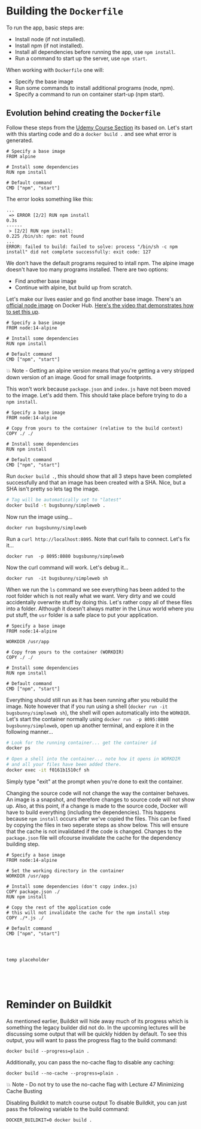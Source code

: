 
# Building the `Dockerfile`
To run the app, basic steps are:
- Install node (if not installed).
- Install npm (if not installed).
- Install all dependencies before running the app, use `npm install`.
- Run a command to start up the server, use `npm start`.

When working with `Dockerfile` one will:
- Specify the base image
- Run some commands to install additional programs (node, npm).
- Specify a command to run on container start-up (npm start).

## Evolution behind creating the `Dockerfile`
Follow these steps from the [Udemy Course Section](https://www.udemy.com/course/docker-and-kubernetes-the-complete-guide/learn/lecture/11436944#overview) its based on. Let's start with this starting code and do a `docker build .` and see what error is generated.

```docker
# Specify a base image
FROM alpine

# Install some dependencies
RUN npm install

# Default command
CMD ["npm", "start"]
```
The error looks something like this:

```
...
 => ERROR [2/2] RUN npm install                                                                                                                                                                                                                                                              0.3s
------
 > [2/2] RUN npm install:
0.225 /bin/sh: npm: not found
...
ERROR: failed to build: failed to solve: process "/bin/sh -c npm install" did not complete successfully: exit code: 127
```

We don't have the default programs required to intall npm. The alpine image doesn't have too many programs installed. There are two options:
- Find another base image
- Continue with alpine, but build up from scratch.

Let's make our lives easier and go find another base image. There's an [official node image](https://hub.docker.com/_/node) on Docker Hub. [Here's the video that demonstrates how to set this up](https://www.udemy.com/course/docker-and-kubernetes-the-complete-guide/learn/lecture/35328728#overview).

```docker
# Specify a base image
FROM node:14-alpine

# Install some dependencies
RUN npm install

# Default command
CMD ["npm", "start"]
```
💥 Note - Getting an alpine version means that you're getting a very stripped down version of an image. Good for small image footprints.

This won't work because `package.json` and `index.js` have not been moved to the image. Let's add them. This should take place before trying to do a `npm install`.

```docker
# Specify a base image
FROM node:14-alpine

# Copy from yours to the container (relative to the build context)
COPY ./ ./

# Install some dependencies
RUN npm install

# Default command
CMD ["npm", "start"]
```

Run `docker build .`, this should show that all 3 steps have been completed successfully and that an image has been created with a SHA. Nice, but a SHA isn't pretty so lets tag the image.
```bash
# Tag will be automatically set to "latest"
docker build -t bugsbunny/simpleweb .
```
Now run the image using...
```
docker run bugsbunny/simpleweb
```
Run a `curl http://localhost:8095`. Note that curl fails to connect. Let's fix it...

```
docker run  -p 8095:8080 bugsbunny/simpleweb
```
Now the curl command will work. Let's debug it...

```
docker run  -it bugsbunny/simpleweb sh
```
When we run the `ls` command we see everything has been added to the root folder which is not really what we want. Very dirty and we could accidentally overwrite stuff by doing this. Let's rather copy all of these files into a folder. Although it doesn't always matter in the Linux world where you put stuff, the `usr` folder is a safe place to put your application.

```docker
# Specify a base image
FROM node:14-alpine

WORKDIR /usr/app

# Copy from yours to the container (WORKDIR)
COPY ./ ./

# Install some dependencies
RUN npm install

# Default command
CMD ["npm", "start"]
```
Everything should still run as it has been running after you rebuild the image. Note however that if you run using a shell (`docker run -it bugsbunny/simpleweb sh`), the shell will open automatically into the `WORKDIR`. Let's start the container normally using `docker run  -p 8095:8080 bugsbunny/simpleweb`, open up another terminal, and explore it in the following manner...
```bash
# Look for the running container... get the container id
docker ps

# Open a shell into the container... note how it opens in WORKDIR
# and all your files have been added there.
docker exec -it f0161b1510cf sh
```
Simply type "exit" at the prompt when you're done to exit the container.

Changing the source code will not change the way the container behaves. An image is a snapshot, and therefore changes to source code will not show up. Also, at this point, if a change is made to the source code, Docker will have to build everything (including the dependencies). This happens because `npm install` occurs after we've copied the files. This can be fixed by copying the files in two seperate steps as show below. This will ensure that the cache is not invalidated if the code is changed. Changes to the `package.json` file will ofcourse invalidate the cache for the dependency building step.

```docker
# Specify a base image
FROM node:14-alpine

# Set the working directory in the container
WORKDIR /usr/app

# Install some dependencies (don't copy index.js)
COPY package.json ./
RUN npm install

# Copy the rest of the application code
# this will not invalidate the cache for the npm install step
COPY ./*.js ./

# Default command
CMD ["npm", "start"]
```






```



temp placeholder





```

# Reminder on Buildkit
As mentioned earlier, Buildkit will hide away much of its progress which is something the legacy builder did not do. In the upcoming lectures will be discussing some output that will be quickly hidden by default. To see this output, you will want to pass the progress flag to the build command:

```
docker build --progress=plain .
```
Additionally, you can pass the no-cache flag to disable any caching:
```
docker build --no-cache --progress=plain .
```
💥 Note - Do not try to use the no-cache flag with Lecture 47 Minimizing Cache Busting

Disabling Buildkit to match course output
To disable Buildkit, you can just pass the following variable to the build command:
```
DOCKER_BUILDKIT=0 docker build .
```